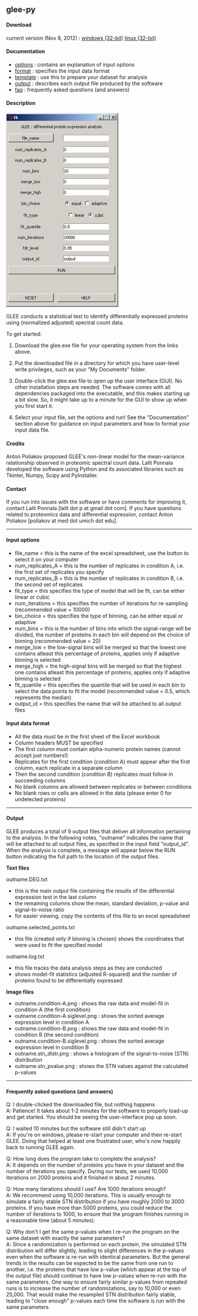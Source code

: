 ## glee-py

#### Download

current version (Nov 8, 2012) : [windows (32-bit)](https://docs.google.com/open?id=0B8KLKywXy-wKbk9TLWdCOXMxV2c) [linux (32-bit)](https://docs.google.com/open?id=0B8KLKywXy-wKSDNoM1NrRXg4dzg)


#### Documentation

- [options](#options) : contains an explanation of input options
- [format](#format) : specifies the input data format
- [template](files/template.xls) : use this to prepare your dataset for analysis
- [output](#output) : describes each output file produced by the software
- [faq](#faq) : frequently asked questions (and answers)


#### Description


![ ](files/glee_gui.jpg)

GLEE conducts a statistical test to identify differentially expressed proteins using (normalized adjusted) spectral count data. 
 
To get started:

1. Download the glee.exe file for your operating system from the links above. 

2. Put the downloaded file in a directory for which you have user-level write privileges, such as your "My Documents" folder.

3. Double-click the glee.exe file to open up the user interface (GUI). No other installation steps are needed. The software comes with all dependencies packaged into the executable, and this makes starting up a bit slow. So, it might take up to a minute for the GUI to show up when you first start it. 

4. Select your input file, set the options and run!  See the "Documentation" section above for guidance on input parameters and how to format your input data file.


#### Credits

Anton Poliakov proposed GLEE's non-linear model for the mean-variance relationship observed in proteomic spectral count data. Lalit Ponnala developed the software using Python and its associated libraries such as Tkinter, Numpy, Scipy and PyInstaller.


#### Contact

If you run into issues with the software or have comments for improving it, contact Lalit Ponnala [lalit dot p at gmail dot com]. 
If you have questions related to proteomics data and differential expression, contact Anton Poliakov [poliakov at med dot umich dot edu]. 

<hr>

#### <a name="options"></a>Input options

- file_name = this is the name of the excel spreadsheet, use the button to select it on your computer
- num_replicates_A = this is the number of replicates in condition A, i.e. the first set of replicates you specify
- num_replicates_B = this is the number of replicates in condition B, i.e. the second set of replicates
- fit_type = this specifies the type of model that will be fit, can be either linear or cubic
- num_iterations = this specifies the number of iterations for re-sampling (recommended value = 10000)
- bin_choice = this specifies the type of binning, can be either equal or adaptive
- num_bins = this is the number of bins into which the signal-range will be divided, the number of proteins in each bin will depend on the choice of binning (recommended value = 20)
- merge_low = the low-signal bins will be merged so that the lowest one contains atleast this percentage of proteins, applies only if adaptive binning is selected
- merge_high = the high-signal bins will be merged so that the highest one contains atleast this percentage of proteins, applies only if adaptive binning is selected
- fit_quantile = this specifies the quantile that will be used in each bin to select the data points to fit the model (recommended value = 0.5, which represents the median)
- output_id = this specifies the name that will be attached to all output files


#### <a name="format"></a>Input data format

- All the data must be in the first sheet of the Excel workbook
- Column headers MUST be specified
- The first column must contain alpha-numeric protein names (cannot accept just numbers!)
- Replicates for the first condition (condition A) must appear after the first column, each replicate in a separate column
- Then the second condition (condition B) replicates must follow in succeeding columns
- No blank columns are allowed between replicates or between conditions
- No blank rows or cells are allowed in the data (please enter 0 for undetected proteins)

<hr>

#### <a name="output"></a>Output

GLEE produces a total of 9 output files that deliver all information pertaining to the analysis. In the following notes, "outname" indicates the name that will be attached to all output files, as specified in the input field "output_id". When the analysis is complete, a message will appear below the RUN button indicating the full path to the location of the output files.

**Text files**

outname.DEG.txt

- this is the main output file containing the results of the differential expression test in the last column
- the remaining columns show the mean, standard deviation, p-value and signal-to-noise ratio
- for easier viewing, copy the contents of this file to an excel spreadsheet

outname.selected_points.txt

- this file (created only if binning is chosen) shows the coordinates that were used to fit the specified model

outname.log.txt

- this file tracks the data analysis steps as they are conducted
- shows model-fit statistics (adjusted R-squared) and the number of proteins found to be differentially expressed


**Image files**

- outname.condition-A.png : shows the raw data and model-fit in condition A (the first condition)
- outname.condition-A.siglevel.png : shows the sorted average expression level in condition A
- outname.condition-B.png : shows the raw data and model-fit in condition B (the second condition)
- outname.condition-B.siglevel.png : shows the sorted average expression level in condition B
- outname.stn_distr.png : shows a histogram of the signal-to-noise (STN) distribution
- outname.stn_pvalue.png : shows the STN values against the calculated p-values 

<hr>

#### <a name="faq"></a>Frequently asked questions (and answers)

Q: I double-clicked the downloaded file, but nothing happens
<br>
A: Patience! It takes about 1-2 minutes for the software to properly load-up and get started. You should be seeing the user-interface pop up soon.


Q: I waited 10 minutes but the software still didn't start up
<br>
A: If you're on windows, please re-start your computer and then re-start GLEE. Doing that helped at least one frustrated user, who's now happily back to running GLEE again.


Q: How long does the program take to complete the analysis?
<br>
A: It depends on the number of proteins you have in your dataset and the number of iterations you specify. During our tests, we used 10,000 iterations on 2000 proteins and it finished in about 2 minutes.


Q: How many iterations should I use? Are 1000 iterations enough?
<br>
A: We recommend using 10,000 iterations. This is usually enough to simulate a fairly stable STN distribution if you have roughly 2000 to 3000 proteins. If you have more than 5000 proteins, you could reduce the number of iterations to 1000, to ensure that the program finishes running in a reasonable time (about 5 minutes).

 
Q: Why don't I get the same p-values when I re-run the program on the same dataset with exactly the same parameters?
<br>
A: Since a randomization is performed on each protein, the simulated STN distribution will differ slightly, leading to slight differences in the p-values even when the software is re-run with identical parameters. But the general trends in the results can be expected to be the same from one run to another, i.e. the proteins that have low p-value (which appear at the top of the output file) should continue to have low p-values when re-run with the same parameters. One way to ensure fairly similar p-values from repeated runs is to increase the number of randomizations, say to 10,000 or even 25,000. That would make the resampled STN distribution fairly stable, leading to "close enough" p-values each time the software is run with the same parameters. 
